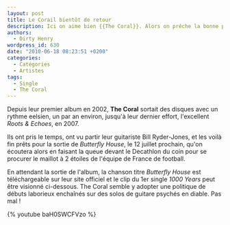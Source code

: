 ```yaml
---
layout: post
title: Le Corail bientôt de retour
description: Ici on aime bien {{The Coral}}. Alors on prêche la bonne parole…
authors:
  - Dirty Henry
wordpress_id: 630
date: "2010-06-18 08:23:51 +0200"
categories:
  - Catégories
  - Artistes
tags:
  - Single
  - The Coral
---
```


Depuis leur premier album en 2002, **The Coral** sortait des disques avec un
rythme eelsien, un par an environ, jusqu'à leur dernier effort, l'excellent
_Roots & Echoes_, en 2007.

Ils ont pris le temps, ont vu partir leur guitariste Bill Ryder-Jones, et les
voilà fin prêts pour la sortie de _Butterfly House_, le 12 juillet prochain,
qu'on écoutera alors en faisant la queue devant le Decathlon du coin pour se
procurer le maillot à 2 étoiles de l'équipe de France de football.

En attendant la sortie de l'album, la chanson titre _Butterfly House_ est
téléchargeable sur leur site officiel et le clip du 1er single _1000 Years_ peut
être visionné ci-dessous. The Coral semble y adopter une politique de débuts
laborieux enchaînés sur des solos de guitare psychés en diable. Pas mal !

{% youtube baH0SWCFVzo %}
